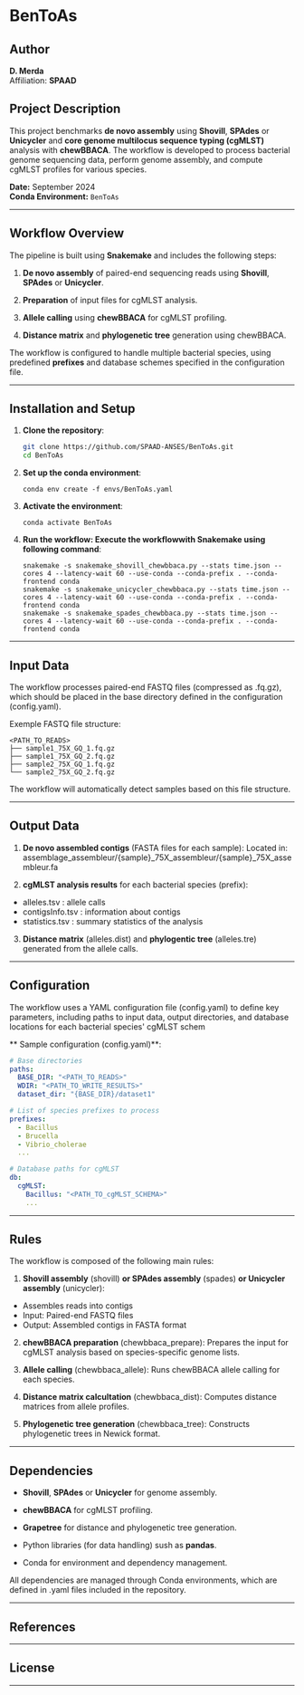 # BenToAs

## Author
**D. Merda**  
Affiliation: **SPAAD**

## Project Description

This project benchmarks **de novo assembly** using **Shovill**, **SPAdes** or **Unicycler** and **core genome multilocus sequence typing (cgMLST)** analysis with **chewBBACA**. The workflow is developed to process bacterial genome sequencing data, perform genome assembly, and compute cgMLST profiles for various species. 

**Date:** September 2024  
**Conda Environment:** `BenToAs`

---

## Workflow Overview

The pipeline is built using **Snakemake** and includes the following steps:

1. **De novo assembly** of paired-end sequencing reads using **Shovill**, **SPAdes** or **Unicycler**.

2. **Preparation** of input files for cgMLST analysis.

3. **Allele calling** using **chewBBACA** for cgMLST profiling.

4. **Distance matrix** and **phylogenetic tree** generation using chewBBACA.

The workflow is configured to handle multiple bacterial species, using predefined **prefixes** and database schemes specified in the configuration file.

---

## Installation and Setup

1. **Clone the repository**:
   ```bash
   git clone https://github.com/SPAAD-ANSES/BenToAs.git
   cd BenToAs

2. **Set up the conda environment**:
   ```
   conda env create -f envs/BenToAs.yaml
   ```

3. **Activate the environment**:
   ```
   conda activate BenToAs
	 ```  

4. **Run the workflow: Execute the workflowwith Snakemake using following command**:
   ```
   snakemake -s snakemake_shovill_chewbbaca.py --stats time.json --cores 4 --latency-wait 60 --use-conda --conda-prefix . --conda-frontend conda
   snakemake -s snakemake_unicycler_chewbbaca.py --stats time.json --cores 4 --latency-wait 60 --use-conda --conda-prefix . --conda-frontend conda
   snakemake -s snakemake_spades_chewbbaca.py --stats time.json --cores 4 --latency-wait 60 --use-conda --conda-prefix . --conda-frontend conda
   ```
---

## Input Data

The workflow processes paired-end FASTQ files (compressed as .fq.gz), which should be placed in the base directory defined in the configuration (config.yaml).

Exemple FASTQ file structure:
   ```
   <PATH_TO_READS>
   ├── sample1_75X_GQ_1.fq.gz
   ├── sample1_75X_GQ_2.fq.gz
   ├── sample2_75X_GQ_1.fq.gz
   └── sample2_75X_GQ_2.fq.gz
   ```
The workflow will automatically detect samples based on this file structure. 
   
---

## Output Data

1. **De novo assembled contigs** (FASTA files for each sample):
Located in: assemblage_assembleur/{sample}_75X_assembleur/{sample}_75X_assembleur.fa

2. **cgMLST analysis results** for each bacterial species (prefix):
- alleles.tsv : allele calls
- contigsInfo.tsv : information about contigs
- statistics.tsv : summary statistics of the analysis

3. **Distance matrix** (alleles.dist) and **phylogentic tree** (alleles.tre) generated from the allele calls.

---

## Configuration

The workflow uses a YAML configuration file (config.yaml) to define key parameters, including paths to input data, output directories, and database locations for each bacterial species' cgMLST schem

** Sample configuration (config.yaml)**:
   ```yaml
   # Base directories
   paths:
     BASE_DIR: "<PATH_TO_READS>"
     WDIR: "<PATH_TO_WRITE_RESULTS>"
     dataset_dir: "{BASE_DIR}/dataset1"

   # List of species prefixes to process
   prefixes:
     - Bacillus
     - Brucella
     - Vibrio_cholerae
     ...

   # Database paths for cgMLST
   db:
     cgMLST:
       Bacillus: "<PATH_TO_cgMLST_SCHEMA>"
       ...
   ```
---

## Rules

The workflow is composed of the following main rules:

1. **Shovill assembly** (shovill) **or SPAdes assembly** (spades) **or Unicycler assembly** (unicycler):
- Assembles reads into contigs
- Input: Paired-end FASTQ files
- Output: Assembled contigs in FASTA format

2. **chewBBACA preparation** (chewbbaca_prepare):
Prepares the input for cgMLST analysis based on species-specific genome lists.

3. **Allele calling** (chewbbaca_allele):
Runs chewBBACA allele calling for each species.

4. **Distance matrix calcultation** (chewbbaca_dist):
Computes distance matrices from allele profiles. 

5. **Phylogenetic tree generation** (chewbbaca_tree):
Constructs phylogenetic trees in Newick format.

---

## Dependencies

- **Shovill**, **SPAdes** or **Unicycler** for genome assembly.

- **chewBBACA** for cgMLST profiling.

- **Grapetree** for distance and phylogenetic tree generation.

- Python libraries (for data handling) sush as **pandas**.

- Conda for environment and dependency management.

All dependencies are managed through Conda environments, which are defined in .yaml files included in the repository.

---

## References


---

## License


---
